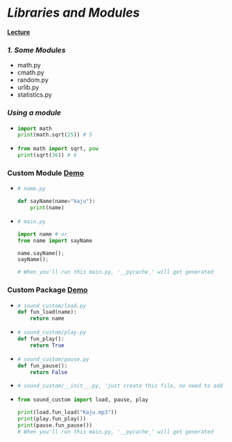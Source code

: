 # _**Libraries and Modules**_

[**Lecture**](https://www.youtube.com/watch?v=5CwPxhieYMU)

### _**1. Some Modules**_

-   math.py
-   cmath.py
-   random.py
-   urlib.py
-   statistics.py

### _**Using a module**_

-   ```py
    import math
    print(math.sqrt(25)) # 5
    ```

-   ```py
    from math import sqrt, pow
    print(sqrt(36)) # 6
    ```

### **Custom Module** [**Demo**](/libraries_modules/module)

-   ```py
    # name.py

    def sayName(name="kaju"):
        print(name)
    ```

-   ```py
    # main.py

    import name # or
    from name import sayName

    name.sayName();
    sayName();

    # When you'll run this main.py, '__pycache_' will get generated
    ```

### **Custom Package** [**Demo**](/libraries_modules/package)

-   ```py
    # sound_custom/load.py
    def fun_load(name):
        return name
    ```

-   ```py
    # sound_custom/play.py
    def fun_play():
        return True
    ```

-   ```py
    # sound_custom/pause.py
    def fun_pause():
        return False
    ```

-   ```py
    # sound_custom/__init__.py, 'just create this file, no need to add anything idk why exactly'
    ```

-   ```py
    from sound_custom import load, pause, play

    print(load.fun_load("Kaju.mp3"))
    print(play.fun_play())
    print(pause.fun_pause())
    # When you'll run this main.py, '__pycache_' will get generated
    ```

